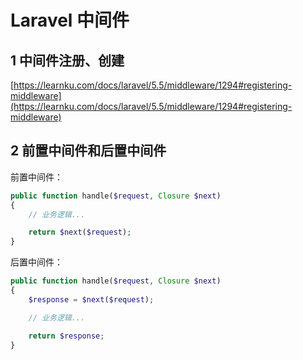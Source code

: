 # Laravel 中间件

## 1 中间件注册、创建

[https://learnku.com/docs/laravel/5.5/middleware/1294#registering-middleware](https://learnku.com/docs/laravel/5.5/middleware/1294#registering-middleware)

## 2 前置中间件和后置中间件

前置中间件：

```php
public function handle($request, Closure $next)
{
	// 业务逻辑...

	return $next($request);
}
```

后置中间件：

```php
public function handle($request, Closure $next)
{
	$response = $next($request);

	// 业务逻辑...

	return $response;
}
```